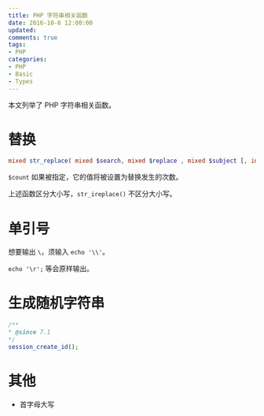 ```yaml
---
title: PHP 字符串相关函数
date: 2016-10-6 12:00:00
updated:
comments: true
tags:
- PHP
categories:
- PHP
- Basic
- Types
---
```


本文列举了 PHP 字符串相关函数。

<!--more-->

# 替换

```php
mixed str_replace( mixed $search, mixed $replace , mixed $subject [, int &$count]);
```

`$count` 如果被指定，它的值将被设置为替换发生的次数。

上述函数区分大小写，`str_ireplace()` 不区分大小写。

# 单引号

想要输出 `\`，须输入 `echo '\\'`。

`echo '\r';` 等会原样输出。

# 生成随机字符串

```php
/**
* @since 7.1
*/
session_create_id();
```

# 其他

* 首字母大写
